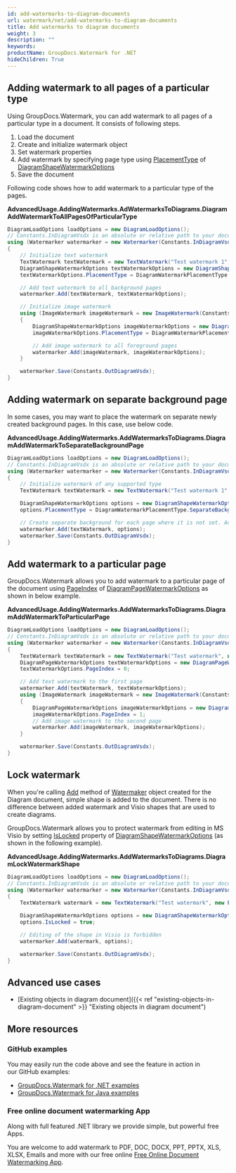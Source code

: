 ```yaml
---
id: add-watermarks-to-diagram-documents
url: watermark/net/add-watermarks-to-diagram-documents
title: Add watermarks to diagram documents
weight: 3
description: ""
keywords: 
productName: GroupDocs.Watermark for .NET
hideChildren: True
---
```

## Adding watermark to all pages of a particular type

Using GroupDocs.Watermark, you can add watermark to all pages of a particular type in a document. It consists of following steps.

1. Load the document
2. Create and initialize watermark object
3. Set watermark properties
4. Add watermark by specifying page type using [PlacementType](https://apireference.groupdocs.com/net/watermark/groupdocs.watermark.options.diagram/diagramshapewatermarkoptions/properties/placementtype) of [DiagramShapeWatermarkOptions](https://apireference.groupdocs.com/net/watermark/groupdocs.watermark.options.diagram/diagramshapewatermarkoptions)
5. Save the document

Following code shows how to add watermark to a particular type of the pages.

**AdvancedUsage.AddingWatermarks.AdWatermarksToDiagrams.DiagramAddWatermarkToAllPagesOfParticularType**

```csharp
DiagramLoadOptions loadOptions = new DiagramLoadOptions();
// Constants.InDiagramVsdx is an absolute or relative path to your document. Ex: @"C:\Docs\diagram.vsdx"
using (Watermarker watermarker = new Watermarker(Constants.InDiagramVsdx, loadOptions))
{
    // Initialize text watermark
    TextWatermark textWatermark = new TextWatermark("Test watermark 1", new Font("Calibri", 19));
    DiagramShapeWatermarkOptions textWatermarkOptions = new DiagramShapeWatermarkOptions();
    textWatermarkOptions.PlacementType = DiagramWatermarkPlacementType.BackgroundPages;

    // Add text watermark to all background pages
    watermarker.Add(textWatermark, textWatermarkOptions);

    // Initialize image watermark
    using (ImageWatermark imageWatermark = new ImageWatermark(Constants.LogoJpg))
    {
        DiagramShapeWatermarkOptions imageWatermarkOptions = new DiagramShapeWatermarkOptions();
        imageWatermarkOptions.PlacementType = DiagramWatermarkPlacementType.ForegroundPages;

        // Add image watermark to all foreground pages
        watermarker.Add(imageWatermark, imageWatermarkOptions);
    }

    watermarker.Save(Constants.OutDiagramVsdx);
}
```

## Adding watermark on separate background page

In some cases, you may want to place the watermark on separate newly created background pages. In this case, use below code.

**AdvancedUsage.AddingWatermarks.AddWatermarksToDiagrams.DiagramAddWatermarkToSeparateBackgroundPage**

```csharp
DiagramLoadOptions loadOptions = new DiagramLoadOptions();
// Constants.InDiagramVsdx is an absolute or relative path to your document. Ex: @"C:\Docs\diagram.vsdx"
using (Watermarker watermarker = new Watermarker(Constants.InDiagramVsdx, loadOptions))
{
    // Initialize watermark of any supported type
    TextWatermark textWatermark = new TextWatermark("Test watermark 1", new Font("Calibri", 19));

    DiagramShapeWatermarkOptions options = new DiagramShapeWatermarkOptions();
    options.PlacementType = DiagramWatermarkPlacementType.SeparateBackgrounds;

    // Create separate background for each page where it is not set. Add watermark to it.
    watermarker.Add(textWatermark, options);
    watermarker.Save(Constants.OutDiagramVsdx);
}
```

## Add watermark to a particular page

GroupDocs.Watermark allows you to add watermark to a particular page of the document using [PageIndex](https://apireference.groupdocs.com/net/watermark/groupdocs.watermark.options.diagram/diagrampagewatermarkoptions/properties/pageindex) of [DiagramPageWatermarkOptions](https://apireference.groupdocs.com/net/watermark/groupdocs.watermark.options.diagram/diagrampagewatermarkoptions) as shown in below example.

**AdvancedUsage.AddingWatermarks.AddWatermarksToDiagrams.DiagramAddWatermarkToParticularPage**

```csharp
DiagramLoadOptions loadOptions = new DiagramLoadOptions();
// Constants.InDiagramVsdx is an absolute or relative path to your document. Ex: @"C:\Docs\diagram.vsdx"
using (Watermarker watermarker = new Watermarker(Constants.InDiagramVsdx, loadOptions))
{
    TextWatermark textWatermark = new TextWatermark("Test watermark", new Font("Calibri", 19));
    DiagramPageWatermarkOptions textWatermarkOptions = new DiagramPageWatermarkOptions();
    textWatermarkOptions.PageIndex = 0;

    // Add text watermark to the first page
    watermarker.Add(textWatermark, textWatermarkOptions);
    using (ImageWatermark imageWatermark = new ImageWatermark(Constants.LogoJpg))
    {
        DiagramPageWatermarkOptions imageWatermarkOptions = new DiagramPageWatermarkOptions();
        imageWatermarkOptions.PageIndex = 1;
        // Add image watermark to the second page
        watermarker.Add(imageWatermark, imageWatermarkOptions);
    }

    watermarker.Save(Constants.OutDiagramVsdx);
}
```

## Lock watermark

When you're calling [Add](https://apireference.groupdocs.com/net/watermark/groupdocs.watermark.watermarker/add/methods/1) method of [Watermaker](https://apireference.groupdocs.com/net/watermark/groupdocs.watermark/watermarker) object created for the Diagram document, simple shape is added to the document. There is no difference between added watermark and Visio shapes that are used to create diagrams.

GroupDocs.Watermark allows you to protect watermark from editing in MS Visio by setting [IsLocked](https://apireference.groupdocs.com/net/watermark/groupdocs.watermark.options.diagram/diagramwatermarkoptions/properties/islocked) property of [DiagramShapeWatermarkOptions](https://apireference.groupdocs.com/net/watermark/groupdocs.watermark.options.diagram/diagramshapewatermarkoptions) (as shown in the following example).

**AdvancedUsage.AddingWatermarks.AddWatermarksToDiagrams.DiagramLockWatermarkShape**

```csharp
DiagramLoadOptions loadOptions = new DiagramLoadOptions();
// Constants.InDiagramVsdx is an absolute or relative path to your document. Ex: @"C:\Docs\diagram.vsdx"
using (Watermarker watermarker = new Watermarker(Constants.InDiagramVsdx, loadOptions))
{
    TextWatermark watermark = new TextWatermark("Test watermark", new Font("Arial", 19));

    DiagramShapeWatermarkOptions options = new DiagramShapeWatermarkOptions();
    options.IsLocked = true;

    // Editing of the shape in Visio is forbidden
    watermarker.Add(watermark, options);

    watermarker.Save(Constants.OutDiagramVsdx);
}
```

## Advanced use cases

* [Existing objects in diagram document]({{< ref "existing-objects-in-diagram-document" >}} "Existing objects in diagram document")

## More resources

### GitHub examples

You may easily run the code above and see the feature in action in our GitHub examples:

* [GroupDocs.Watermark for .NET examples](https://github.com/groupdocs-watermark/GroupDocs.Watermark-for-.NET)
* [GroupDocs.Watermark for Java examples](https://github.com/groupdocs-watermark/GroupDocs.Watermark-for-Java)

### Free online document watermarking App

Along with full featured .NET library we provide simple, but powerful free Apps.

You are welcome to add watermark to PDF, DOC, DOCX, PPT, PPTX, XLS, XLSX, Emails and more with our free online [Free Online Document Watermarking App](https://products.groupdocs.app/watermark).
